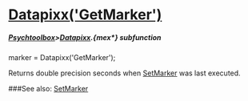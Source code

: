 # [Datapixx('GetMarker')](Datapixx-GetMarker) 
##### [Psychtoolbox](Psychtoolbox)>[Datapixx](Datapixx).{mex*} subfunction

marker = Datapixx('GetMarker');

Returns double precision seconds when [SetMarker](SetMarker) was last executed.  
  


###See also:
[SetMarker](Datapixx-SetMarker)
